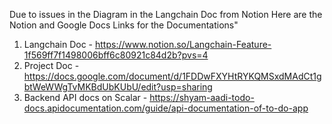 Due to issues in the Diagram in the Langchain Doc from Notion 
Here are the Notion and Google Docs Links for the Documentations"
1) Langchain Doc - https://www.notion.so/Langchain-Feature-1f569ff7f1498006bff6c80921c84d2b?pvs=4
2) Project Doc - https://docs.google.com/document/d/1FDDwFXYHtRYKQMSxdMAdCt1gbtWeWWgTvMKBdUbKUbU/edit?usp=sharing
3) Backend API docs on Scalar - https://shyam-aadi-todo-docs.apidocumentation.com/guide/api-documentation-of-to-do-app